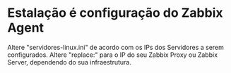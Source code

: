 # Estalação é configuração do Zabbix Agent
Altere "servidores-linux.ini" de acordo com os IPs dos Servidores a serem configurados.
Altere "replace:" para o IP do seu Zabbix Proxy ou Zabbix Server, dependendo do sua infraestrutura.
